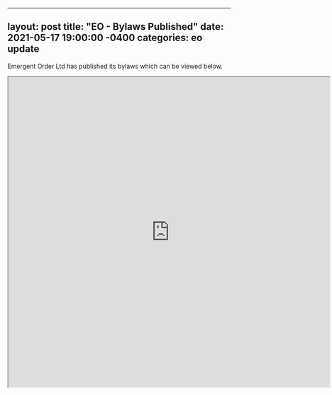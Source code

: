 
---
layout: post
title:  "EO - Bylaws Published"
date:   2021-05-17 19:00:00 -0400
categories: eo update
---

Emergent Order Ltd has published its bylaws which can be viewed below.

<iframe src="https://drive.google.com/file/d/1GbQL9kpinox8Kku8EVPUPFWlOSWb4nPg/view?usp=sharing" frameborder="1" width="725" height="700" allowfullscreen="true" mozallowfullscreen="true" webkitallowfullscreen="true"></iframe>

